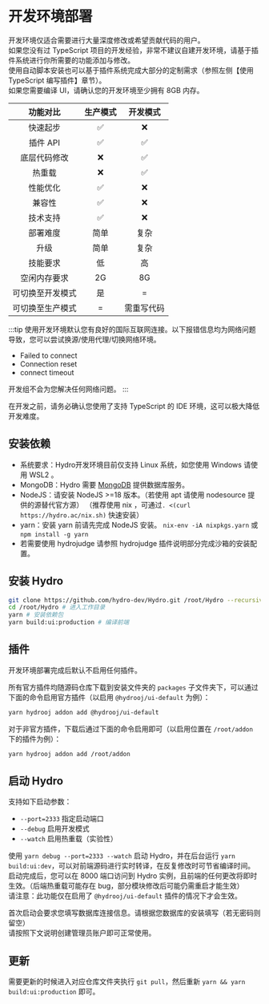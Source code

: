 # 开发环境部署

开发环境仅适合需要进行大量深度修改或希望贡献代码的用户。  
如果您没有过 TypeScript 项目的开发经验，非常不建议自建开发环境，请基于插件系统进行你所需要的功能添加与修改。    
使用自动脚本安装也可以基于插件系统完成大部分的定制需求（参照左侧【使用 TypeScript 编写插件】章节）。  
如果您需要编译 UI，请确认您的开发环境至少拥有 8GB 内存。

|     功能对比     | 生产模式 |  开发模式  |
|:----------------:|:--------:|:----------:|
|     快速起步     |    ✅     |     ❌      |
|     插件 API     |    ✅     |     ✅      |
|   底层代码修改   |    ❌     |     ✅      |
|      热重载      |    ❌     |     ✅      |
|     性能优化     |    ✅     |     ❌      |
|      兼容性      |    ✅     |     ❌      |
|     技术支持     |    ✅     |     ❌      |
|     部署难度     |   简单   |    复杂    |
|       升级       |   简单   |    复杂    |
|     技能要求     |    低    |     高     |
|   空闲内存要求   |    2G    |     8G     |
| 可切换至开发模式 |    是    |     =      |
| 可切换至生产模式 |    =     | 需重写代码 |

:::tip
使用开发环境默认您有良好的国际互联网连接。以下报错信息均为网络问题导致，您可以尝试换源/使用代理/切换网络环境。

- Failed to connect
- Connection reset
- connect timeout

开发组不会为您解决任何网络问题。
:::

在开发之前，请务必确认您使用了支持 TypeScript 的 IDE 环境，这可以极大降低开发难度。

## 安装依赖

- 系统要求：Hydro开发环境目前仅支持 Linux 系统，如您使用 Windows 请使用 WSL2 。
- MongoDB：Hydro 需要 [MongoDB](https://www.mongodb.com/try/download/community) 提供数据库服务。  
- NodeJS：请安装 NodeJS >=18 版本。（若使用 apt 请使用 nodesource 提供的源替代官方源） （推荐使用 nix ，可通过`. <(curl https://hydro.ac/nix.sh)` 快速安装）  
- yarn：安装 yarn 前请先完成 NodeJS 安装。 `nix-env -iA nixpkgs.yarn` 或 `npm install -g yarn`  
- 若需要使用 hydrojudge 请参照 hydrojudge 插件说明部分完成沙箱的安装配置。

## 安装 Hydro

```sh
git clone https://github.com/hydro-dev/Hydro.git /root/Hydro --recursive # 下载至 /root/Hydro 文件夹
cd /root/Hydro # 进入工作目录
yarn # 安装依赖包
yarn build:ui:production # 编译前端
```

## 插件

开发环境部署完成后默认不启用任何插件。

所有官方插件均随源码仓库下载到安装文件夹的 `packages` 子文件夹下，可以通过下面的命令启用官方插件（以启用 `@hydrooj/ui-default` 为例）：

```sh
yarn hydrooj addon add @hydrooj/ui-default
```

对于非官方插件，下载后通过下面的命令启用即可（以启用位置在 `/root/addon` 下的插件为例）：

```sh
yarn hydrooj addon add /root/addon
```

## 启动 Hydro

支持如下启动参数：

- `--port=2333` 指定启动端口  
- `--debug` 启用开发模式  
- `--watch` 启用热重载（实验性）  

使用 `yarn debug --port=2333 --watch` 启动 Hydro，并在后台运行 `yarn build:ui:dev`，可以对前端源码进行实时转译，在反复修改时可节省编译时间。启动完成后，您可以在 8000 端口访问到 Hydro 实例，且前端的任何更改将即时生效。（后端热重载可能存在 bug，部分模块修改后可能仍需重启才能生效）  
请注意：此功能仅在启用了 `@hydrooj/ui-default` 插件的情况下才会生效。

首次启动会要求您填写数据库连接信息。请根据您数据库的安装填写（若无密码则留空）  
请按照下文说明创建管理员账户即可正常使用。

## 更新

需要更新的时候进入对应仓库文件夹执行 `git pull`，然后重新 `yarn && yarn build:ui:production` 即可。
